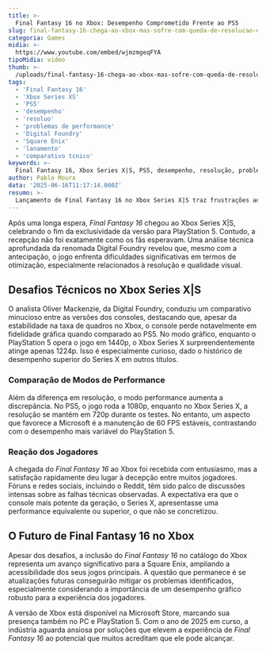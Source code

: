 ```yaml
---
title: >-
  Final Fantasy 16 no Xbox: Desempenho Comprometido Frente ao PS5
slug: final-fantasy-16-chega-ao-xbox-mas-sofre-com-queda-de-resolucao-e-problemas-de-performance
categoria: Games
midia: >-
  https://www.youtube.com/embed/wjmzmgeqFYA
tipoMidia: video
thumb: >-
  /uploads/final-fantasy-16-chega-ao-xbox-mas-sofre-com-queda-de-resolucao-e-problemas-de-performance-preview.jpg
tags:
  - 'Final Fantasy 16'
  - 'Xbox Series XS'
  - 'PS5'
  - 'desempenho'
  - 'resoluo'
  - 'problemas de performance'
  - 'Digital Foundry'
  - 'Square Enix'
  - 'lanamento'
  - 'comparativo tcnico'
keywords: >-
  Final Fantasy 16, Xbox Series X|S, PS5, desempenho, resolução, problemas de performance, Digital Foundry, Square Enix, lançamento, comparativo técnico
author: Pablo Moura
data: '2025-06-16T11:17:14.000Z'
resumo: >-
  Lançamento de Final Fantasy 16 no Xbox Series X|S traz frustrações aos fãs devido a problemas de resolução e performance inferiores comparados ao PS5.
---
```


Após uma longa espera, _Final Fantasy 16_ chegou ao Xbox Series X|S, celebrando o fim da exclusividade da versão para PlayStation 5. Contudo, a recepção não foi exatamente como os fãs esperavam. Uma análise técnica aprofundada da renomada Digital Foundry revelou que, mesmo com a antecipação, o jogo enfrenta dificuldades significativas em termos de otimização, especialmente relacionados à resolução e qualidade visual.

## Desafios Técnicos no Xbox Series X|S

O analista Oliver Mackenzie, da Digital Foundry, conduziu um comparativo minucioso entre as versões dos consoles, destacando que, apesar da estabilidade na taxa de quadros no Xbox, o console perde notavelmente em fidelidade gráfica quando comparado ao PS5. No modo gráfico, enquanto o PlayStation 5 opera o jogo em 1440p, o Xbox Series X surpreendentemente atinge apenas 1224p. Isso é especialmente curioso, dado o histórico de desempenho superior do Series X em outros títulos.

### Comparação de Modos de Performance

Além da diferença em resolução, o modo performance aumenta a discrepância. No PS5, o jogo roda a 1080p, enquanto no Xbox Series X, a resolução se mantém em 720p durante os testes. No entanto, um aspecto que favorece a Microsoft é a manutenção de 60 FPS estáveis, contrastando com o desempenho mais variável do PlayStation 5.

### Reação dos Jogadores

A chegada do _Final Fantasy 16_ ao Xbox foi recebida com entusiasmo, mas a satisfação rapidamente deu lugar à decepção entre muitos jogadores. Fóruns e redes sociais, incluindo o Reddit, têm sido palco de discussões intensas sobre as falhas técnicas observadas. A expectativa era que o console mais potente da geração, o Series X, apresentasse uma performance equivalente ou superior, o que não se concretizou.

## O Futuro de Final Fantasy 16 no Xbox

Apesar dos desafios, a inclusão do _Final Fantasy 16_ no catálogo do Xbox representa um avanço significativo para a Square Enix, ampliando a acessibilidade dos seus jogos principais. A questão que permanece é se atualizações futuras conseguirão mitigar os problemas identificados, especialmente considerando a importância de um desempenho gráfico robusto para a experiência dos jogadores.

A versão de Xbox está disponível na Microsoft Store, marcando sua presença também no PC e PlayStation 5. Com o ano de 2025 em curso, a indústria aguarda ansiosa por soluções que elevem a experiência de _Final Fantasy 16_ ao potencial que muitos acreditam que ele pode alcançar.